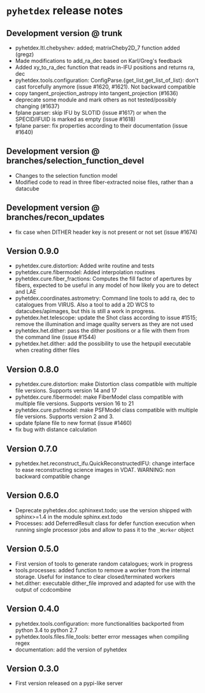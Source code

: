 # ``pyhetdex`` release notes

## Development version @ trunk

* pyhetdex.ltl.chebyshev: added; matrixCheby2D_7 function added (gregz)
* Made modifications to add_ra_dec based on Karl/Greg's feedback
* Added xy_to_ra_dec function that reads in-IFU positions and returns ra, dec
* pyhetdex.tools.configuration: ConfigParse.{get_list,get_list_of_list}: don't
  cast forcefully anymore (issue #1620, #1621). Not backward compatible
* copy tangent_projection_astropy into tangent_projection (#1636)
* deprecate some module and mark others as not tested/possibly changing (#1637)
* fplane parser: skip IFU by SLOTID (issue #1617) or when the SPECID/IFUID is
  marked as empty (issue #1618)
* fplane parser: fix properties according to their documentation (issue #1640)

## Development version @ branches/selection_function_devel

* Changes to the selection function model
* Modified code to read in three fiber-extracted noise files, rather than a datacube

## Development version @ branches/recon_updates

* fix case when DITHER header key is not present or not set (issue #1674)

## Version 0.9.0

* pyhetdex.cure.distortion: Added write routine and tests
* pyhetdex.cure.fibermodel: Added interpolation routines
* pyhetdex.cure.fiber_fractions: Computes the fill factor of 
  apertures by fibers, expected to be useful in any model of
  how likely you are to detect and LAE
* pyhetdex.coordinates.astrometry: Command line tools to add
  ra, dec to catalogues from VIRUS. Also a tool to add a 2D WCS
  to datacubes/apimages, but this is still a work in progress.
* pyhetdex.het.telescope: update the Shot class according to issue #1515; remove
  the illumination and image quality servers as they are not used
* pyhetdex.het.dither: pass the dither positions or a file with them from the
  command line (issue #1544)
* pyhetdex.het.dither: add the possibility to use the hetpupil executable when
  creating dither files

## Version 0.8.0

* pyhetdex.cure.distortion: make Distortion class compatible with
  multiple file versions. Supports version 14 and 17
* pyhetdex.cure.fibermodel: make FiberModel class compatible with
  multiple file versions. Supports version 16 to 21
* pyhetdex.cure.psfmodel: make PSFModel class compatible with
  multiple file versions. Supports version 2 and 3.
* update fplane file to new format (issue #1460)
* fix bug with distance calculation

## Version 0.7.0

* pyhetdex.het.reconstruct_ifu.QuickReconstructedIFU: change interface to ease
  reconstructing science images in VDAT. WARNING: non backward compatible change

## Version 0.6.0

* Deprecate pyhetdex.doc.sphinxext.todo; use the version shipped with
  sphinx>=1.4 in the module sphinx.ext.todo
* Processes: add DeferredResult class for defer function
  execution when running single processor jobs and allow to pass it to the
  ``_Worker`` object

## Version 0.5.0

* First version of tools to generate random catalogues; work in progress
* tools.processes: added function to remove a worker from the internal 
storage. Useful for instance to clear closed/terminated workers
* het.dither: executable dither_file improved and adapted for use with the 
output of ccdcombine

## Version 0.4.0

* pyhetdex.tools.configuration: more functionalities backported from python 3.4
  to python 2.7
* pyhetdex.tools.files.file_tools: better error messages when compiling regex
* documentation: add the version of pyhetdex

## Version 0.3.0

* First version released on a pypi-like server

